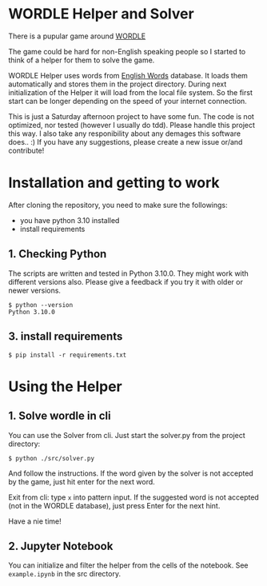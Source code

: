 # WORDLE Helper and Solver

There is a pupular game around [WORDLE](https://www.powerlanguage.co.uk/wordle/)

The game could be hard for non-English speaking people so I started to think of a helper for them to solve the game.

WORDLE Helper uses words from [English Words](https://github.com/dwyl/english-words/) database. It loads them automatically and stores them in the project directory. During next initialization of the Helper it will load from the local file system. So the first start can be longer depending on the speed of your internet connection.

This is just a Saturday afternoon project to have some fun. The code is not optimized, nor tested (however I usually do tdd). Please handle this project this way. I also take any responibility about any demages this software does.. :) If you have any suggestions, please create a new issue or/and contribute!

# Installation and getting to work

After cloning the repository, you need to make sure the followings:

- you have python 3.10 installed
- install requirements

## 1. Checking Python

The scripts are written and tested in Python 3.10.0. They might work with different versions also. Please give a feedback if you try it with older or newer versions.

```
$ python --version
Python 3.10.0
```

## 3. install requirements

```
$ pip install -r requirements.txt
```

# Using the Helper

## 1. Solve wordle in cli

You can use the Solver from cli. Just start the solver.py from the project directory:
```
$ python ./src/solver.py
```

And follow the instructions. If the word given by the solver is not accepted by the game, just hit enter for the next word.

Exit from cli: type `x` into pattern input.
If the suggested word is not accepted (not in the WORDLE database), just press Enter for the next hint.

Have a nie time!

## 2. Jupyter Notebook

You can initialize and filter the helper from the cells of the notebook. See `example.ipynb` in the src directory.

